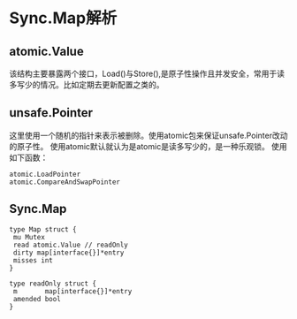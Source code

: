 # Sync.Map解析


## atomic.Value

该结构主要暴露两个接口，Load()与Store(),是原子性操作且并发安全，常用于读多写少的情况。比如定期去更新配置之类的。

## unsafe.Pointer
这里使用一个随机的指针来表示被删除。使用atomic包来保证unsafe.Pointer改动的原子性。 使用atomic默认就认为是atomic是读多写少的，是一种乐观锁。
使用如下函数：
```shell
atomic.LoadPointer
atomic.CompareAndSwapPointer
```
 

## Sync.Map



```shell
type Map struct {
 mu Mutex
 read atomic.Value // readOnly
 dirty map[interface{}]*entry
 misses int
}

type readOnly struct {
 m       map[interface{}]*entry
 amended bool
}

```